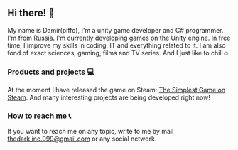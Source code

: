## Hi there! :wave:
My name is Damir(piffo), I'm a unity game developer and C# programmer. I'm from Russia. I'm currently developing games on the Unity engine.
In free time, I improve my skills in coding, IT and everything related to it. I am also fond of exact sciences, gaming, films and TV series. And I just like to chill:relaxed:
### Products and projects :computer:
At the moment I have released the game on Steam: [The Simplest Game on Steam](https://store.steampowered.com/app/1569560/The_Simplest_Game/).
And many interesting projects are being developed right now!
### How to reach me :telephone_receiver:
If you want to reach me on any topic, write to me by mail thedark.inc.999@gmail.com or any social network.
